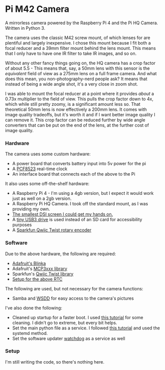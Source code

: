 # Pi M42 Camera
 A mirrorless camera powered by the Raspberry Pi 4 and the Pi HQ Camera. Written in Python 3.

The camera uses the classic M42 screw mount, of which lenses for are plentiful and largely inexpensive. I chose this mount because I fit both a focal reducer and a 39mm filter mount behind the lens mount. This means that I only have to have one IR filter to take IR images, and so on.

Without any other fancy things going on, the HQ camera has a crop factor of about 5.5 - This means that, say, a 50mm lens with this sensor is the *equivalent* field of view as a 275mm lens on a full frame camera. And what does this mean, you non-photography-nerd people ask? It means that instead of being a wide angle shot, it's a very close in zoom shot.

I was able to mount the focal reducer at a point where it provides *about* a 0.73x multiplier to the field of view. This pulls the crop factor down to 4x, which while still pretty zoomy, is a significant amount less so. That theoretical 50mm lens is now effectively a 200mm lens. It comes with image quality tradeoffs, but it's worth it and if I want better image quality I can remove it. This crop factor can be reduced further by wide angle converters that can be put on the end of the lens, at the further cost of image quality.

### Hardware
The camera uses some custom hardware:
- A power board that converts battery input into 5v power for the pi
- A [PCF8523](https://www.adafruit.com/product/3295) real-time clock
- An interface board that connects each of the above to the Pi

It also uses some off-the-shelf hardware:
- A Raspberry Pi 4 - I'm using a 4gb version, but I expect it would work just as well on a 2gb version.
- A Raspberry Pi HQ Camera. I took off the standard mount, as I was providing my own.
- [The smallest DSI screen I could get my hands on.](https://www.amazon.com/gp/product/B08634Y16L)
- A [tiny USB3 drive](https://www.amazon.com/gp/product/B07XHYVN62) is used instead of an SD card for accessibility purposes
- A [Sparkfun Qwiic Twist rotary encoder](https://www.sparkfun.com/products/15083)

### Software
Due to the above hardware, the following are required:
- [Adafruit's Blinka](https://learn.adafruit.com/circuitpython-on-raspberrypi-linux)
- Adafruit's [MCP3xxx library](https://github.com/adafruit/Adafruit_CircuitPython_MCP3xxx)
- Sparkfun's [Qwiic Twist library](https://github.com/sparkfun/Qwiic_Twist_Py)
- [Setup for the above RTC](https://learn.adafruit.com/adding-a-real-time-clock-to-raspberry-pi)

The following are used, but not necessary for the camera functions:
- Samba and [WSDD](https://github.com/christgau/wsdd) for easy access to the camera's pictures

I've also done the following:
- Cleaned up startup for a faster boot. I used [this tutorial](https://singleboardbytes.com/637/how-to-fast-boot-raspberry-pi.htm) for some cleaning. I didn't go to extreme, but every bit helps.
- Set the main python file as a service. I followed [this tutorial](https://www.dexterindustries.com/howto/run-a-program-on-your-raspberry-pi-at-startup/) and used the systemd method.
- Set the software updater [watchdog](https://stackoverflow.com/questions/182197/how-do-i-watch-a-file-for-changes) as a service as well

### Setup
I'm still writing the code, so there's nothing here.
